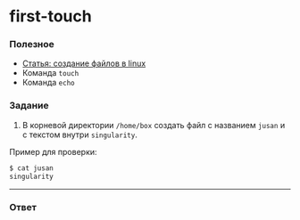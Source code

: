 # first-touch

### Полезное

- [Статья: создание файлов в linux](https://linuxize.com/post/create-a-file-in-linux/)
- Команда `touch`
- Команда `echo`

### Задание

1. В корневой директории `/home/box` создать файл с названием `jusan` и с текстом внутри `singularity`.

Пример для проверки:

```bash
$ cat jusan
singularity
```

---

### Ответ

